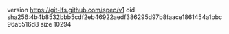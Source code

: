 version https://git-lfs.github.com/spec/v1
oid sha256:4b4b8532bbb5cdf2eb46922aedf386295d97b8faace1861454a1bbc96a5516d8
size 10294
